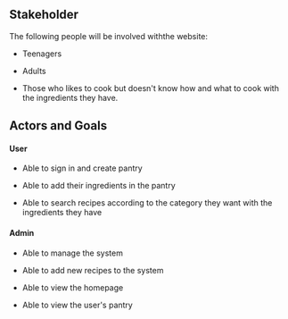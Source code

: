## Stakeholder
The following people will be involved withthe website:

- Teenagers

- Adults

- Those who likes to cook but doesn't know how and what to cook with the ingredients they have.

## Actors and Goals
 
#### User
- Able to sign in and create pantry

- Able to add their ingredients in the pantry

- Able to search recipes according to the category they want with the ingredients they have

#### Admin
- Able to manage the system

- Able to add new recipes to the system

- Able to view the homepage

- Able to view the user's pantry